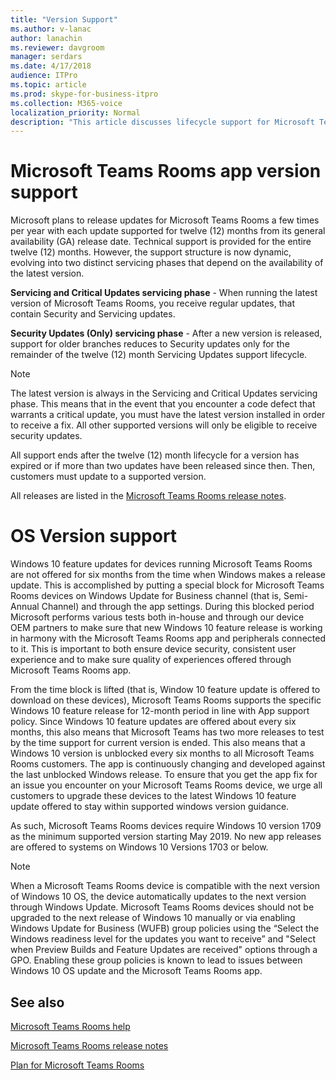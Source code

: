 ```yaml
---
title: "Version Support"
ms.author: v-lanac
author: lanachin
ms.reviewer: davgroom
manager: serdars
ms.date: 4/17/2018
audience: ITPro
ms.topic: article
ms.prod: skype-for-business-itpro
ms.collection: M365-voice
localization_priority: Normal
description: "This article discusses lifecycle support for Microsoft Teams Rooms."
---
```


# Microsoft Teams Rooms app version support
 
Microsoft plans to release updates for Microsoft Teams Rooms a few times per year with each update supported for twelve (12) months from its general availability (GA) release date. Technical support is provided for the entire twelve (12) months. However, the support structure is now dynamic, evolving into two distinct servicing phases that depend on the availability of the latest version.

**Servicing and Critical Updates servicing phase** \- When running the latest version of Microsoft Teams Rooms, you receive regular updates, that contain Security and Servicing updates.

**Security Updates (Only) servicing phase** \- After a new version is released, support for older branches reduces to Security updates only for the remainder of the twelve (12) month Servicing Updates support lifecycle.

> [!NOTE]
> The latest version is always in the Servicing and Critical Updates servicing phase. This means that in the event that you encounter a code defect that warrants a critical update, you must have the latest version installed in order to receive a fix. All other supported versions will only be eligible to receive security updates.

All support ends after the twelve (12) month lifecycle for a version has expired or if more than two updates have been released since then. Then, customers must update to a supported version.

All releases are listed in the [Microsoft Teams Rooms release notes](srs2-release-note.md).

# OS Version support
Windows 10 feature updates for devices running Microsoft Teams Rooms are not offered for six months from the time when Windows makes a release update. This is accomplished by putting a special block for Microsoft Teams Rooms devices on Windows Update for Business channel (that is, Semi-Annual Channel) and through the app settings. During this blocked period Microsoft performs various tests both in-house and through our device OEM partners to make sure that new Windows 10 feature release is working in harmony with the Microsoft Teams Rooms app and peripherals connected to it. This is important to both ensure device security, consistent user experience and to make sure quality of experiences offered through Microsoft Teams Rooms app. 

From the time block is lifted (that is, Window 10 feature update is offered to download on these devices), Microsoft Teams Rooms supports the specific Windows 10 feature release for 12-month period in line with App support policy. Since Windows 10 feature updates are offered about every six months, this also means that Microsoft Teams has two more releases to test by the time support for current version is ended. This also means that a Windows 10 version is unblocked every six months to all Microsoft Teams Rooms customers. The app is continuously changing and developed against the last unblocked Windows release. To ensure that you get the app fix for an issue you encounter on your Microsoft Teams Rooms device, we urge all customers to upgrade these devices to the latest Windows 10 feature update offered to stay within supported windows version guidance.

As such, Microsoft Teams Rooms devices require Windows 10 version 1709 as the minimum supported version starting May 2019. No new app releases are offered to systems on Windows 10 Versions 1703 or below.

> [!NOTE]
> When a Microsoft Teams Rooms device is compatible with the next version of Windows 10 OS, the device automatically updates to the next version through Windows Update. Microsoft Teams Rooms devices should not be upgraded to the next release of Windows 10 manually or via enabling Windows Update for Business (WUFB) group policies using the “Select the Windows readiness level for the updates you want to receive” and "Select when Preview Builds and Feature Updates are received" options through a GPO. Enabling these group policies is known to lead to issues between Windows 10 OS update and the Microsoft Teams Rooms app. 
 
<a name="See"> </a> 
## See also

[Microsoft Teams Rooms help](https://support.office.com/en-us/article/Skype-Room-Systems-version-2-help-e667f40e-5aab-40c1-bd68-611fe0002ba2)

[Microsoft Teams Rooms release notes](srs2-release-note.md)

[Plan for Microsoft Teams Rooms](skype-room-systems-v2-0.md)
